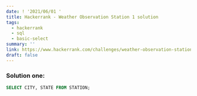 ```yaml
---
date: ! '2021/06/01 '
title: Hackerrank - Weather Observation Station 1 solution
tags:
  - hackerrank
  - sql
  - basic-select
summary: ''
link: https://www.hackerrank.com/challenges/weather-observation-station-1
draft: false
---
```


### Solution one:

```sql
SELECT CITY, STATE FROM STATION;
```
